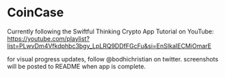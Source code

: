 # CoinCase
Currently following the Swiftful Thinking Crypto App Tutorial on YouTube:
https://youtube.com/playlist?list=PLwvDm4Vfkdphbc3bgy_LpLRQ9DDfFGcFu&si=EnSIkaIECMiOmarE

for visual progress updates, follow @bodhichristian on twitter.
screenshots will be posted to README when app is complete.
